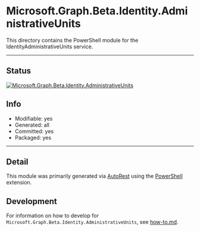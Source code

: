 <!-- region Generated -->
# Microsoft.Graph.Beta.Identity.AdministrativeUnits
This directory contains the PowerShell module for the IdentityAdministrativeUnits service.

---
## Status
[![Microsoft.Graph.Beta.Identity.AdministrativeUnits](https://img.shields.io/powershellgallery/v/Microsoft.Graph.Beta.Identity.AdministrativeUnits.svg?style=flat-square&label=Microsoft.Graph.Beta.Identity.AdministrativeUnits "Microsoft.Graph.Beta.Identity.AdministrativeUnits")](https://www.powershellgallery.com/packages/Microsoft.Graph.Beta.Identity.AdministrativeUnits/)

## Info
- Modifiable: yes
- Generated: all
- Committed: yes
- Packaged: yes

---
## Detail
This module was primarily generated via [AutoRest](https://github.com/Azure/autorest) using the [PowerShell](https://github.com/Azure/autorest.powershell) extension.

## Development
For information on how to develop for `Microsoft.Graph.Beta.Identity.AdministrativeUnits`, see [how-to.md](how-to.md).
<!-- endregion -->
